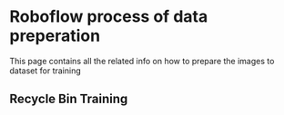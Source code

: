 # Roboflow process of data preperation

This page contains all the related info on how to prepare the images to dataset for training

## Recycle Bin Training
